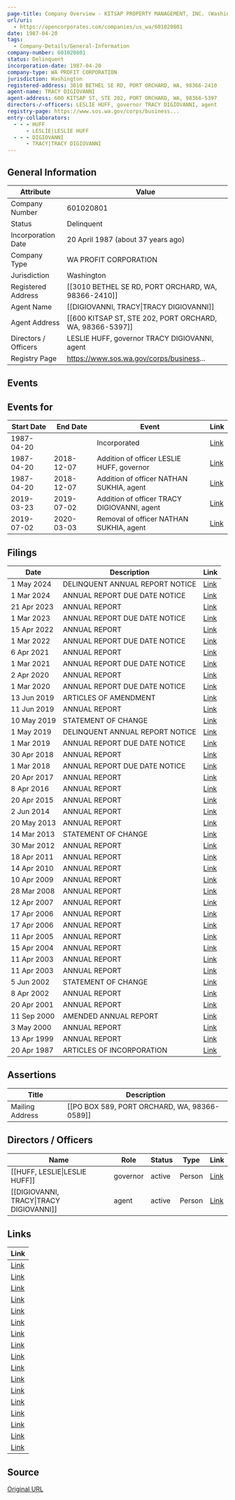 ```yaml
---
page-title: Company Overview - KITSAP PROPERTY MANAGEMENT, INC. (Washington - 601020801)
url/uri:
  - https://opencorporates.com/companies/us_wa/601020801
date: 1987-04-20
tags:
  - Company-Details/General-Information
company-number: 601020801
status: Delinquent
incorporation-date: 1987-04-20
company-type: WA PROFIT CORPORATION
jurisdiction: Washington
registered-address: 3010 BETHEL SE RD, PORT ORCHARD, WA, 98366-2410
agent-name: TRACY DIGIOVANNI
agent-address: 600 KITSAP ST, STE 202, PORT ORCHARD, WA, 98366-5397
directors-/-officers: LESLIE HUFF, governor TRACY DIGIOVANNI, agent
registry-page: https://www.sos.wa.gov/corps/business...
entry-collaborators:
  - - - HUFF
      - LESLIE|LESLIE HUFF
  - - - DIGIOVANNI
      - TRACY|TRACY DIGIOVANNI
---
```


## General Information
| Attribute | Value |
|-----------|-------|
| Company Number | 601020801 |
| Status | Delinquent |
| Incorporation Date | 20 April 1987 (about 37 years ago) |
| Company Type | WA PROFIT CORPORATION |
| Jurisdiction | Washington |
| Registered Address | [[3010 BETHEL SE RD, PORT ORCHARD, WA, 98366-2410]] |
| Agent Name | [[DIGIOVANNI, TRACY\|TRACY DIGIOVANNI]] |
| Agent Address | [[600 KITSAP ST, STE 202, PORT ORCHARD, WA, 98366-5397]] |
| Directors / Officers | LESLIE HUFF, governor TRACY DIGIOVANNI, agent |
| Registry Page | https://www.sos.wa.gov/corps/business... |

## Events
## Events for
| Start Date | End Date   | Event                                                   | Link |
|------------|------------|-------------------------------------------------------|------|
| 1987-04-20 |            | Incorporated                                            | [Link](https://opencorporates.com/events/387040268) |
| 1987-04-20 | 2018-12-07 | Addition of officer LESLIE HUFF, governor               | [Link](https://opencorporates.com/events/387040229) |
| 1987-04-20 | 2018-12-07 | Addition of officer NATHAN SUKHIA, agent                | [Link](https://opencorporates.com/events/387040208) |
| 2019-03-23 | 2019-07-02 | Addition of officer TRACY DIGIOVANNI, agent             | [Link](https://opencorporates.com/events/1200298988) |
| 2019-07-02 | 2020-03-03 | Removal of officer NATHAN SUKHIA, agent                 | [Link](https://opencorporates.com/events/1775944433) |

## Filings
| Date | Description | Link |
|------|-------------|-------|
| 1 May 2024 | DELINQUENT ANNUAL REPORT NOTICE | [Link](https://opencorporates.com/filings/1347546392) |
| 1 Mar 2024 | ANNUAL REPORT DUE DATE NOTICE | [Link](https://opencorporates.com/filings/1334429729) |
| 21 Apr 2023 | ANNUAL REPORT | [Link](https://opencorporates.com/filings/1229847324) |
| 1 Mar 2023 | ANNUAL REPORT DUE DATE NOTICE | [Link](https://opencorporates.com/filings/1210998990) |
| 15 Apr 2022 | ANNUAL REPORT | [Link](https://opencorporates.com/filings/1089625305) |
| 1 Mar 2022 | ANNUAL REPORT DUE DATE NOTICE | [Link](https://opencorporates.com/filings/1075720518) |
| 6 Apr 2021 | ANNUAL REPORT | [Link](https://opencorporates.com/filings/704115590) |
| 1 Mar 2021 | ANNUAL REPORT DUE DATE NOTICE | [Link](https://opencorporates.com/filings/682312652) |
| 2 Apr 2020 | ANNUAL REPORT | [Link](https://opencorporates.com/filings/582005041) |
| 1 Mar 2020 | ANNUAL REPORT DUE DATE NOTICE | [Link](https://opencorporates.com/filings/578398827) |
| 13 Jun 2019 | ARTICLES OF AMENDMENT | [Link](https://opencorporates.com/filings/527432915) |
| 11 Jun 2019 | ANNUAL REPORT | [Link](https://opencorporates.com/filings/527432918) |
| 10 May 2019 | STATEMENT OF CHANGE | [Link](https://opencorporates.com/filings/527432921) |
| 1 May 2019 | DELINQUENT ANNUAL REPORT NOTICE | [Link](https://opencorporates.com/filings/527432924) |
| 1 Mar 2019 | ANNUAL REPORT DUE DATE NOTICE | [Link](https://opencorporates.com/filings/492185525) |
| 30 Apr 2018 | ANNUAL REPORT | [Link](https://opencorporates.com/filings/448570145) |
| 1 Mar 2018 | ANNUAL REPORT DUE DATE NOTICE | [Link](https://opencorporates.com/filings/448570146) |
| 20 Apr 2017 | ANNUAL REPORT | [Link](https://opencorporates.com/filings/448570147) |
| 8 Apr 2016 | ANNUAL REPORT | [Link](https://opencorporates.com/filings/448570148) |
| 20 Apr 2015 | ANNUAL REPORT | [Link](https://opencorporates.com/filings/448570149) |
| 2 Jun 2014 | ANNUAL REPORT | [Link](https://opencorporates.com/filings/448570150) |
| 20 May 2013 | ANNUAL REPORT | [Link](https://opencorporates.com/filings/448570151) |
| 14 Mar 2013 | STATEMENT OF CHANGE | [Link](https://opencorporates.com/filings/448570154) |
| 30 Mar 2012 | ANNUAL REPORT | [Link](https://opencorporates.com/filings/448570156) |
| 18 Apr 2011 | ANNUAL REPORT | [Link](https://opencorporates.com/filings/448570159) |
| 14 Apr 2010 | ANNUAL REPORT | [Link](https://opencorporates.com/filings/448570160) |
| 10 Apr 2009 | ANNUAL REPORT | [Link](https://opencorporates.com/filings/448570162) |
| 28 Mar 2008 | ANNUAL REPORT | [Link](https://opencorporates.com/filings/448570163) |
| 12 Apr 2007 | ANNUAL REPORT | [Link](https://opencorporates.com/filings/448570165) |
| 17 Apr 2006 | ANNUAL REPORT | [Link](https://opencorporates.com/filings/448570168) |
| 17 Apr 2006 | ANNUAL REPORT | [Link](https://opencorporates.com/filings/448570166) |
| 11 Apr 2005 | ANNUAL REPORT | [Link](https://opencorporates.com/filings/448570169) |
| 15 Apr 2004 | ANNUAL REPORT | [Link](https://opencorporates.com/filings/448570171) |
| 11 Apr 2003 | ANNUAL REPORT | [Link](https://opencorporates.com/filings/448570175) |
| 11 Apr 2003 | ANNUAL REPORT | [Link](https://opencorporates.com/filings/448570173) |
| 5 Jun 2002 | STATEMENT OF CHANGE | [Link](https://opencorporates.com/filings/448570177) |
| 8 Apr 2002 | ANNUAL REPORT | [Link](https://opencorporates.com/filings/448570178) |
| 20 Apr 2001 | ANNUAL REPORT | [Link](https://opencorporates.com/filings/448570180) |
| 11 Sep 2000 | AMENDED ANNUAL REPORT | [Link](https://opencorporates.com/filings/448570182) |
| 3 May 2000 | ANNUAL REPORT | [Link](https://opencorporates.com/filings/448570183) |
| 13 Apr 1999 | ANNUAL REPORT | [Link](https://opencorporates.com/filings/448570184) |
| 20 Apr 1987 | ARTICLES OF INCORPORATION | [Link](https://opencorporates.com/filings/448570185) |

## Assertions
| Title | Description |
|-------|-------------|
| Mailing Address | [[PO BOX 589, PORT ORCHARD, WA, 98366-0589]] |

## Directors / Officers
| Name                 | Role            | Status     | Type        | Link |
|----------------------|-----------------|------------|-------------|------|
| [[HUFF, LESLIE\|LESLIE HUFF]] | governor        | active     | Person      | [Link](https://opencorporates.com/officers/255981993) |
| [[DIGIOVANNI, TRACY\|TRACY DIGIOVANNI]] | agent           | active     | Person      | [Link](https://opencorporates.com/officers/353901674) |

## Links
| Link |
|------|
| [Link](/filings/1334429729) |
| [Link](/filings/1089625305) |
| [Link](/filings/704115590) |
| [Link](/filings/1347546392) |
| [Link](/filings/1229847324) |
| [Link](/filings/1075720518) |
| [Link](/filings/682312652) |
| [Link](https://ccfs.sos.wa.gov/) |
| [Link](/officers/255981993) |
| [Link](/events/1775944433) |
| [Link](https://opencorporates.com/companies/us_wa/601020801/filings) |
| [Link](https://www.sos.wa.gov/corps/business.aspx?ubi=601020801) |
| [Link](/events/387040208) |
| [Link](/data/60492944) |
| [Link](/events/1200298988) |
| [Link](/officers/353901674) |
| [Link](/filings/1210998990) |

## Source
[Original URL](https://opencorporates.com/companies/us_wa/601020801)
